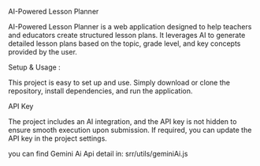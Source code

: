 AI-Powered Lesson Planner

AI-Powered Lesson Planner is a web application designed to help teachers and educators create structured lesson plans. It leverages AI to generate detailed lesson plans based on the topic, grade level, and key concepts provided by the user.

Setup & Usage :

This project is easy to set up and use. Simply download or clone the repository, install dependencies, and run the application.

API Key

The project includes an AI integration, and the API key is not hidden to ensure smooth execution upon submission. If required, you can update the API key in the project settings.

you can find Gemini Ai Api detail in: srr/utils/geminiAi.js